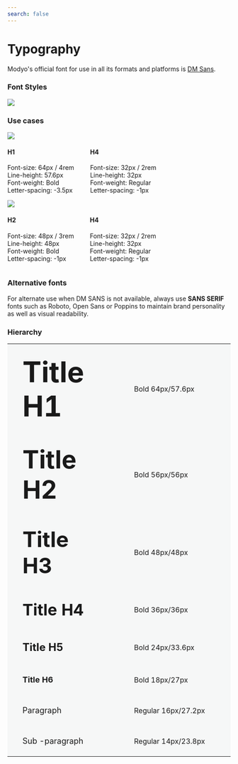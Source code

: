 ```yaml
---
search: false
---
```


# Typography

Modyo's official font for use in all its formats and platforms is [DM Sans](https://fonts.google.com/specimen/DM+Sans).

### Font Styles

<img src="https://cloud.modyocdn.com/uploads/50fb48a3-87d4-4280-8c79-3ab08c0e4f14/original/DM_sans.png" style="margin-left: 0;">

### Use cases

<img src="https://cloud.modyocdn.com/uploads/a38e002a-cbd6-4ac5-8452-9ab371f8dec2/original/contenido.png" style="margin-left: 0;">
<div style="display:flex">
<div style="margin-right: 36px;">
<h4>H1</h4>
<p>
Font-size: 64px / 4rem<br>
Line-height: 57.6px<br>
Font-weight: Bold<br>
Letter-spacing: -3.5px
</p>
</div>
<div style="margin-right: 36px;">
<h4>H4</h4>
<p>
Font-size: 32px / 2rem<br>
Line-height: 32px<br>
Font-weight: Regular<br>
Letter-spacing: -1px
</p>
</div>
</div>

<img src="https://cloud.modyocdn.com/uploads/19dcd1fc-cc54-4383-8fd8-0c7cde600a77/original/contenido-1.png" style="margin-left: 0;">
<div style="display:flex">
<div style="margin-right: 36px;">
<h4>H2</h4>
<p>
Font-size: 48px / 3rem<br>
Line-height: 48px<br>
Font-weight: Bold<br>
Letter-spacing: -1px
</p>
</div>
<div style="margin-right: 36px;">
<h4>H4</h4>
<p>
Font-size: 32px / 2rem<br>
Line-height: 32px<br>
Font-weight: Regular<br>
Letter-spacing: -1px
</p>
</div>
</div>

### Alternative fonts

For alternate use when DM SANS is not available, always use <b>SANS SERIF</b> fonts such as Roboto, Open Sans or Poppins to maintain brand personality as well as visual readability.

### Hierarchy

 <table class="no-border"> 
 <tr style="background: #F6F7F7;"> 
 <td style="width: 50%;padding: 24px 34px;"> 
 <span style="font-weight: bold;font-size: 64px;"> Title H1 </span> 
 </td> 
 <td style="width: 50%;padding: 24px 34px;"> 
 Bold 64px/57.6px
 </td> 
 </tr> 
 <tr style="background: #F6F7F7;"> 
 <td style="width: 50%;padding: 24px 34px;"> 
 <span style="font-weight: bold;font-size: 56px;"> Title H2 </span> 
 </td> 
 <td style="width: 50%;padding: 24px 34px;"> 
 Bold 56px/56px
 </td> 
 </tr> 
 <tr style="background: #F6F7F7;"> 
 <td style="width: 50%;padding: 24px 34px;"> 
 <span style="font-weight: bold;font-size: 48px;"> Title H3 </span> 
 </td> 
 <td style="width: 50%;padding: 24px 34px;"> 
 Bold 48px/48px
 </td> 
 </tr> 
 <tr style="background: #F6F7F7;"> 
 <td style="width: 50%;padding: 24px 34px;"> 
 <span style="font-weight: bold;font-size: 36px;"> Title H4 </span> 
 </td> 
 <td style="width: 50%;padding: 24px 34px;"> 
 Bold 36px/36px
 </td> 
 </tr> 
 <tr style="background: #F6F7F7;"> 
 <td style="width: 50%;padding: 24px 34px;"> 
 <span style="font-weight: bold;font-size: 24px;"> Title H5 </span> 
 </td> 
 <td style="width: 50%;padding: 24px 34px;"> 
 Bold 24px/33.6px
 </td> 
 </tr> 
 <tr style="background: #F6F7F7;"> 
 <td style="width: 50%;padding: 24px 34px;"> 
 <span style="font-weight: bold;font-size: 18px;"> Title H6 </span> 
 </td> 
 <td style="width: 50%;padding: 24px 34px;"> 
 Bold 18px/27px
 </td> 
 </tr> 
 <tr style="background: #F6F7F7;"> 
 <td style="width: 50%;padding: 24px 34px;"> 
 <span style="font-weight: regular;font-size: 18px;"> Paragraph </span> 
 </td> 
 <td style="width: 50%;padding: 24px 34px;"> 
 Regular 16px/27.2px
 </td> 
 </tr> 
 <tr style="background: #F6F7F7;"> 
 <td style="width: 50%;padding: 24px 34px;"> 
 <span style="font-weight: regular;font-size: 18px;"> Sub -paragraph </span> 
 </td> 
 <td style="width: 50%;padding: 24px 34px;"> 
 Regular 14px/23.8px
 </td> 
 </tr> 
 </table> 
